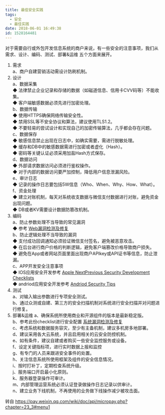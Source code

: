```yaml
---
title: 最佳安全实践
tags:
  - 安全
  - 最佳实践
date: 2018-06-01 16:49:38
id: 1528164481
---
```

对于需要自行或外包开发信息系统的商户来说，有一些安全的注意事项，我们从 需求、设计、编码、测试、部署&运维 五个方面来展开。  
1. 需求  
     a、商户自建营销活动需设计防刷机制。  
2. 设计  
     a、数据采集  
◆ 法律禁止企业记录和存储的数据（如磁道信息、信用卡CVV码等）不能收集。  
◆ 客户端敏感数据必须先进行加密处理。  
     b、数据传输  
◆ 使用HTTPS确保网络传输安全性。  
◆ 禁用SSL等不安全协议和算法，建议使用TLS1.2。  
◆ 不要轻易的尝试设计和实现自己的加密传输算法，几乎都会存在问题。  
     c、数据保存  
◆ 敏感信息禁止出现在日志中，如确实需要，需进行脱敏处理。  
◆ 缓存和DB中的敏感数据需进行加密或者虚化（Hash）。  
◆ 密码等关键认证必须采用加盐Hash方式保存。  
     d、数据访问  
◆ 外部请求数据访问必须进行鉴权操作。  
◆ 对于内部的数据访问要严加控制，降低用户信息泄漏风险。  
     e、审计日志  
◆ 记录的操作日志要包括5W信息（Who、When、Why、How、What）。  
     f、资金处理  
◆ 建立对账机制，每天对系统收支数据与微信支付数据进行对账，避免资金出现问题。  
◆ DB或者KV需要设计数据防篡改机制。  
3. 编码  
     a、防止参数处理不当导致的常见漏洞  
◆ 参考 [Web漏洞检测及修复](http://wiki.open.qq.com/wiki/Web漏洞检测及修复)  
     b、防止逻辑处理不当导致的漏洞  
◆ 支付成功回调通知必须验证微信支付签名，避免被恶意攻击。  
◆ 在后台进行商户价格的判断逻辑，避免客户端篡改价格导致商户损失。  
◆ 避免在App或者网站页面里面出现商户APIkey或API证书等信息，防止泄漏。  
     c、APP开发安全注意事项  
◆ IOS应用安全开发参考 [Apple NextPrevious Security Development Checklists](https://developer.apple.com/library/content/documentation/Security/Conceptual/SecureCodingGuide/SecurityDevelopmentChecklists/SecurityDevelopmentChecklists.html)  
◆ andriod应用安全开发参考 [Andriod Security Tips](https://developer.android.com/training/articles/security-tips.html)
4. 测试  
     a、对输入输出参数进行专项安全测试。  
     b、通过众测或自建、第三方的安全扫描机制对系统进行安全扫描并对问题进行修复。
5. 部署&运维
     a、确保系统所使用商业和开源组件的版本是最新稳定版。  
     b、参考此份checklist进行安全配置 [系统漏洞检测及修复](http://wiki.open.qq.com/wiki/系统漏洞检测及修复)  
     c、考虑系统和数据服务容灾，至少有主备机制，建议多机房多地部署。  
     d、建议采用各大云系统，并且启用相关的云安全防控机制。  
     e、如有条件，建议自建或者购买一些安全监控服务或设备。  
     f、设定关键指标项，进行实时数据上报和监控  
     g、有专门的人员来跟进安全事件的处置。  
     h、关注信息系统所使用框架及组件的安全信息情况。  
     i、按时打补丁，定期检查系统升级。  
     j、服务端口开启最小化原则。  
     k、服务器登录操作可审计。  
     m、内部管理运营系统必须认证登录做操作日志记录以供审计。  
     n、建立业务下线机制，不再使用的业务做下线操作减少被攻击面。  


转自 https://pay.weixin.qq.com/wiki/doc/api/micropay.php?chapter=23_3#menu1
